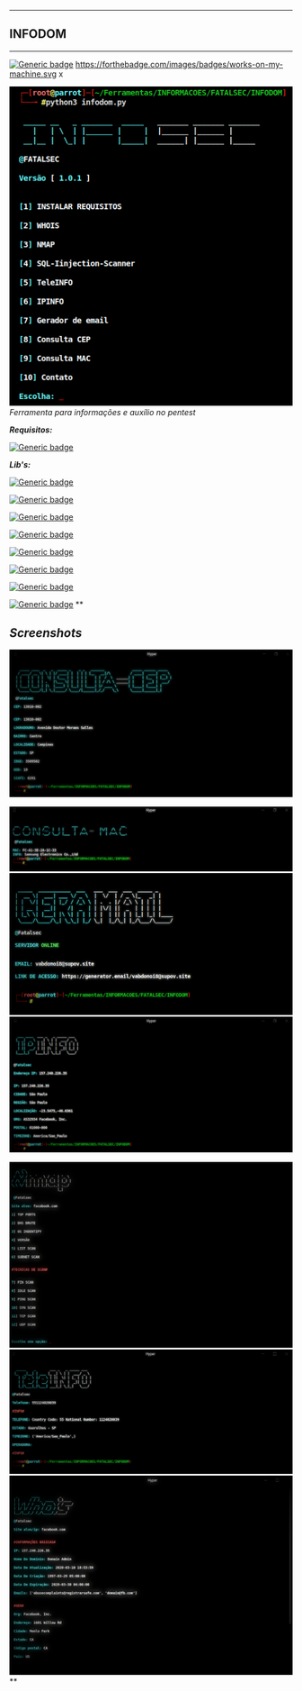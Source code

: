 ***

## INFODOM

***
[![Generic badge](https://forthebadge.com/images/badges/made-with-python.svg)](https://shields.io/)
https://forthebadge.com/images/badges/works-on-my-machine.svg x

![INFODOM](https://raw.githubusercontent.com/FatalS3C/Infodom/main/infodom.png)
*Ferramenta para informações e auxílio no pentest*


***Requisitos:***

[![Generic badge](https://img.shields.io/badge/Linguagem-PYTHON3-skyblue.svg)](https://www.python.org/downloads/)

***Lib's:***

[![Generic badge](https://img.shields.io/badge/PROGRESS-1.5-green.svg)](https://pypi.org/project/progress/)

[![Generic badge](https://img.shields.io/badge/python3nmap-1.5.0-green.svg)](https://pypi.org/project/python3-nmap/)

[![Generic badge](https://img.shields.io/badge/pythonwhois-0.7.3-green.svg)](https://pypi.org/project/python-whois/)

[![Generic badge](https://img.shields.io/badge/beautifulsoup4-4.9.3-green.svg)](https://pypi.org/project/beautifulsoup4/)

[![Generic badge](https://img.shields.io/badge/requests-2.25.1-green.svg)](https://pypi.org/project/requests/)

[![Generic badge](https://img.shields.io/badge/phonenumbers-8.12.26-green.svg)](https://pypi.org/project/phonenumbers/)

[![Generic badge](https://img.shields.io/badge/geocoder-1.38.1-green.svg)](https://pypi.org/project/geocoder/)

[![Generic badge](https://img.shields.io/badge/ipinfo-4.2.0-green.svg)](https://pypi.org/project/ipinfo/)
**

## *Screenshots*

![Consltacep](https://raw.githubusercontent.com/FatalS3C/Infodom/main/Fotos/consultacep.png)

![Consulta mac](https://raw.githubusercontent.com/FatalS3C/Infodom/main/Fotos/consultamac.png)
![Gera Email](https://raw.githubusercontent.com/FatalS3C/Infodom/main/Fotos/geraemail.png)
![Ip-info](https://raw.githubusercontent.com/FatalS3C/Infodom/main/Fotos/ipinfo.png)

![Nmap](https://raw.githubusercontent.com/FatalS3C/Infodom/main/Fotos/nmap.png)
![Teleinfo](https://raw.githubusercontent.com/FatalS3C/Infodom/main/Fotos/teleinfo.png)
![Whois](https://raw.githubusercontent.com/FatalS3C/Infodom/main/Fotos/whois.png)
**


